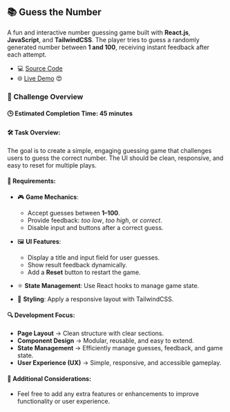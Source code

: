 ## 📚 Guess the Number

A fun and interactive number guessing game built with **React.js**, **JavaScript**, and **TailwindCSS**. The player tries to guess a randomly generated number between **1 and 100**, receiving instant feedback after each attempt.

- 💻 [Source Code](/src/features/guess-number)
- 🌐 [Live Demo](https://devfoundry.netlify.app/guess-number) 😍

### 🎯 Challenge Overview

#### 🕒 Estimated Completion Time: 45 minutes

#### 🛠️ Task Overview:

The goal is to create a simple, engaging guessing game that challenges users to guess the correct number. The UI should be clean, responsive, and easy to reset for multiple plays.

#### 📌 Requirements:

- 🎮 **Game Mechanics**:
  - Accept guesses between **1–100**.
  - Provide feedback: _too low_, _too high_, or _correct_.
  - Disable input and buttons after a correct guess.

- 🖼️ **UI Features**:
  - Display a title and input field for user guesses.
  - Show result feedback dynamically.
  - Add a **Reset** button to restart the game.

- ⚛️ **State Management**: Use React hooks to manage game state.
- 🎨 **Styling**: Apply a responsive layout with TailwindCSS.

#### 🔍 Development Focus:

- **Page Layout** → Clean structure with clear sections.
- **Component Design** → Modular, reusable, and easy to extend.
- **State Management** → Efficiently manage guesses, feedback, and game state.
- **User Experience (UX)** → Simple, responsive, and accessible gameplay.

#### 🌟 Additional Considerations:

- Feel free to add any extra features or enhancements to improve functionality or user experience.
